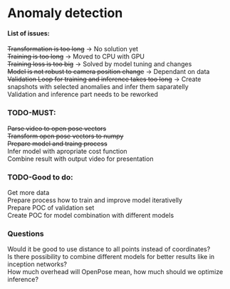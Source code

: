 # Anomaly detection

#### List of issues:
~~Transformation is too long~~ -> No solution yet<br>
~~Training is too long~~ -> Moved to CPU with GPU<br>
~~Training loss is too big~~ -> Solved by model tuning and changes<br>
~~Model is not robust to camera position change~~ -> Dependant on data<br>
~~Validation Loop for training and inference takes too long~~ -> Create snapshots with selected anomalies and infer them saparatelly<br>
Validation and inference part needs to be reworked

### TODO-MUST:
 ~~Parse video to open pose vectors~~ <br>
 ~~Transform open pose vectors to numpy~~<br>
 ~~Prepare model and traing process~~<br>
  Infer model with apropriate cost function<br>
  Combine result with output video for presentation<br>

 ### TODO-Good to do:
 Get more data<br>
 Prepare process how to train and improve model iterativelly<br>
 Prepare POC of validation set <br>
 Create POC for model combination with different models<br>
 
### Questions
Would it be good to use distance to all points instead of coordinates?<br>
Is there possibility to combine different models for better results like in inception networks?<br>
How much overhead will OpenPose mean, how much should we optimize inference?<br>

 
 
